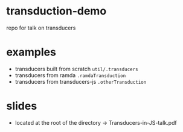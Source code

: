 # transduction-demo

repo for talk on transducers

# examples

- transducers built from scratch `util/.transducers`
- transducers from ramda `.ramdaTransduction`
- transducers from transducers-js `.otherTransduction`

# slides

- located at the root of the directory -> Transducers-in-JS-talk.pdf
